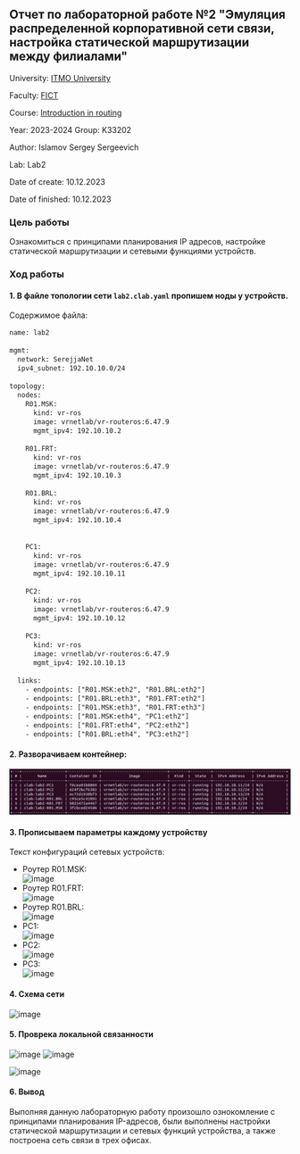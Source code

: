 ## Отчет по лабораторной работе №2 "Эмуляция распределенной корпоративной сети связи, настройка статической маршрутизации между филиалами"

University: [ITMO University](https://itmo.ru/ru/)

Faculty: [FICT](https://fict.itmo.ru)

Course: [Introduction in routing](https://github.com/itmo-ict-faculty/introduction-in-routing)

Year: 2023-2024
Group: K33202

Author: Islamov Sergey Sergeevich

Lab: Lab2

Date of create: 10.12.2023

Date of finished: 10.12.2023

### Цель работы
Ознакомиться с принципами планирования IP адресов, настройке статической маршрутизации и сетевыми функциями устройств.

### Ход работы
#### 1. В файле топологии сети ```lab2.clab.yaml``` пропишем ноды у устройств.
Содержимое файла: 
```
name: lab2

mgmt:
  network: SerejjaNet
  ipv4_subnet: 192.10.10.0/24

topology:
  nodes:
    R01.MSK:
      kind: vr-ros
      image: vrnetlab/vr-routeros:6.47.9
      mgmt_ipv4: 192.10.10.2
    
    R01.FRT:
      kind: vr-ros
      image: vrnetlab/vr-routeros:6.47.9
      mgmt_ipv4: 192.10.10.3

    R01.BRL:
      kind: vr-ros
      image: vrnetlab/vr-routeros:6.47.9
      mgmt_ipv4: 192.10.10.4


    PC1: 
      kind: vr-ros
      image: vrnetlab/vr-routeros:6.47.9
      mgmt_ipv4: 192.10.10.11

    PC2: 
      kind: vr-ros
      image: vrnetlab/vr-routeros:6.47.9
      mgmt_ipv4: 192.10.10.12

    PC3: 
      kind: vr-ros
      image: vrnetlab/vr-routeros:6.47.9
      mgmt_ipv4: 192.10.10.13

  links:
    - endpoints: ["R01.MSK:eth2", "R01.BRL:eth2"]
    - endpoints: ["R01.BRL:eth3", "R01.FRT:eth2"]
    - endpoints: ["R01.MSK:eth3", "R01.FRT:eth3"]
    - endpoints: ["R01.MSK:eth4", "PC1:eth2"]
    - endpoints: ["R01.FRT:eth4", "PC2:eth2"]
    - endpoints: ["R01.BRL:eth4", "PC3:eth2"]
```

#### 2. Разворачиваем контейнер: 
![image](https://github.com/16Angeles/2023-2024-introduction_in_routing-k33202-islamov_s_s/blob/8323823da16de9ebc49063ab48b9acbed0b86e11/introduction%20lab2/container.png)

#### 3. Прописываем параметры каждому устройству
Текст конфигураций сетевых устройств: 
- Роутер R01.MSK: \
![image](https://user-images.githubusercontent.com/64967406/207665333-30d27e36-522a-4606-ba1c-d3b3596f45c4.png)
- Роутер R01.FRT: \
![image](https://user-images.githubusercontent.com/64967406/207665369-f2a3ef74-6ee2-4631-a8cf-025d23360b46.png)
- Роутер R01.BRL: \
![image](https://user-images.githubusercontent.com/64967406/207665405-e595505b-9c3a-4d94-a1cf-a2645c879738.png)
- PC1: \
![image](https://user-images.githubusercontent.com/64967406/207665497-f6463b64-4f82-4f5a-beeb-400bfe3965d6.png)
- PC2: \
![image](https://user-images.githubusercontent.com/64967406/207665586-9a891050-711b-4035-9b7a-a432e8e350c1.png)
- PC3: \
![image](https://user-images.githubusercontent.com/64967406/207665682-d1bbf98b-609d-4112-97da-3989ea87c45c.png)

#### 4. Схема сети

![image](./lab2-scheme.jpg)

#### 5. Проврека локальной связанности
![image](https://user-images.githubusercontent.com/64967406/207947202-ce4c4a9e-5253-4286-8755-c36d13c3f43c.png)
![image](https://user-images.githubusercontent.com/64967406/207947847-76792b1b-c401-4037-848f-af9987b28544.png)

![image](https://user-images.githubusercontent.com/64967406/207949208-1fdd6a08-c305-497d-8763-cdd5887d7651.png)

#### 6. Вывод

Выполняя данную лабораторную работу произошло ознокомление с принципами планирования IP-адресов, были выполнены настройки статической маршрутизации и сетевых функций устройства, а также построена сеть связи в трех офисах.
